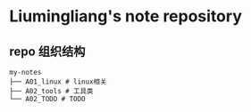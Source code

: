 # Liumingliang's note repository
## repo 组织结构
```
my-notes
├── A01_linux # linux相关
├── A02_tools # 工具类
└── A02_TODO # TODO